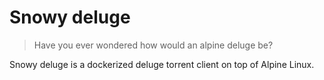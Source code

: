 # Snowy deluge
> Have you ever wondered how would an alpine deluge be?

Snowy deluge is a dockerized deluge torrent client on top of Alpine Linux. 
